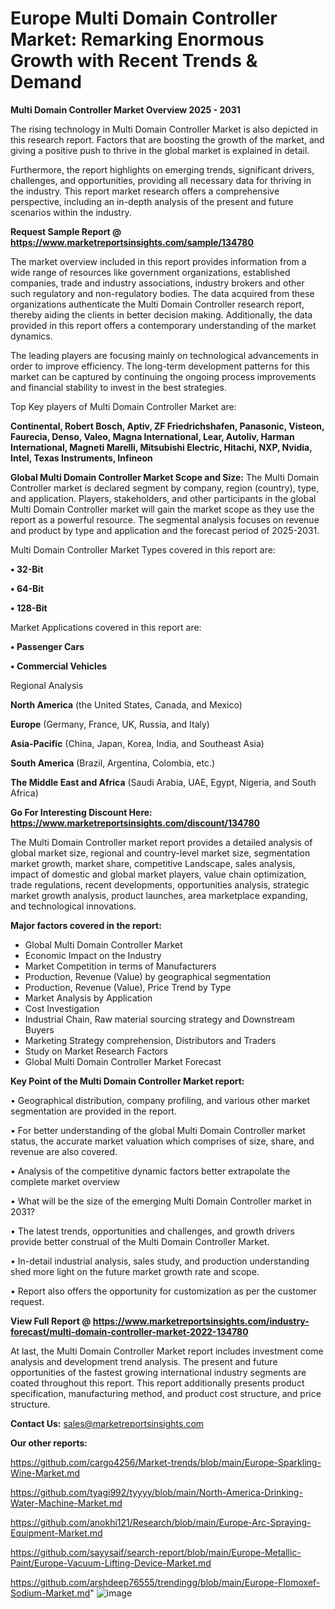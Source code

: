# Europe Multi Domain Controller Market: Remarking Enormous Growth with Recent Trends & Demand

<Strong> Multi Domain Controller Market Overview 2025 - 2031</strong>

The rising technology in Multi Domain Controller Market is also depicted in this research report. Factors that are boosting the growth of the market, and giving a positive push to thrive in the global market is explained in detail.

Furthermore, the report highlights on emerging trends, significant drivers, challenges, and opportunities, providing all necessary data for thriving in the industry. This report market research offers a comprehensive perspective, including an in-depth analysis of the present and future scenarios within the industry.

<strong>Request Sample Report @ <a href=https://www.marketreportsinsights.com/sample/134780>https://www.marketreportsinsights.com/sample/134780</a></strong>

The market overview included in this report provides information from a wide range of resources like government organizations, established companies, trade and industry associations, industry brokers and other such regulatory and non-regulatory bodies. The data acquired from these organizations authenticate the Multi Domain Controller research report, thereby aiding the clients in better decision making. Additionally, the data provided in this report offers a contemporary understanding of the market dynamics.

The leading players are focusing mainly on technological advancements in order to improve efficiency. The long-term development patterns for this market can be captured by continuing the ongoing process improvements and financial stability to invest in the best strategies.

Top Key players of Multi Domain Controller Market are:

<strong>Continental, Robert Bosch, Aptiv, ZF Friedrichshafen, Panasonic, Visteon, Faurecia, Denso, Valeo, Magna International, Lear, Autoliv, Harman International, Magneti Marelli, Mitsubishi Electric, Hitachi, NXP, Nvidia, Intel, Texas Instruments, Infineon</strong>

<strong><b>Global Multi Domain Controller Market Scope and Size:</b></strong>
The Multi Domain Controller market is declared segment by company, region (country), type, and application. Players, stakeholders, and other participants in the global Multi Domain Controller market will gain the market scope as they use the report as a powerful resource. The segmental analysis focuses on revenue and product by type and application and the forecast period of 2025-2031.

Multi Domain Controller Market Types covered in this report are:

<strong>• 32-Bit

• 64-Bit

• 128-Bit</strong>

Market Applications covered in this report are:

<strong>• Passenger Cars

• Commercial Vehicles</strong> 

Regional Analysis

<strong>North America</strong> (the United States, Canada, and Mexico)

<strong>Europe</strong> (Germany, France, UK, Russia, and Italy)

<strong>Asia-Pacific</strong> (China, Japan, Korea, India, and Southeast Asia)

<strong>South America</strong> (Brazil, Argentina, Colombia, etc.)

<strong>The Middle East and Africa</strong> (Saudi Arabia, UAE, Egypt, Nigeria, and South Africa)

<strong>Go For Interesting Discount Here: <a href=https://www.marketreportsinsights.com/discount/134780>https://www.marketreportsinsights.com/discount/134780</a></strong>

The Multi Domain Controller market report provides a detailed analysis of global market size, regional and country-level market size, segmentation market growth, market share, competitive Landscape, sales analysis, impact of domestic and global market players, value chain optimization, trade regulations, recent developments, opportunities analysis, strategic market growth analysis, product launches, area marketplace expanding, and technological innovations.

<strong><b>Major factors covered in the report:</b></strong>
<ul>
  <li>Global Multi Domain Controller Market </li>
  <li>Economic Impact on the Industry</li>
  <li>Market Competition in terms of Manufacturers</li>
  <li>Production, Revenue (Value) by geographical segmentation</li>
  <li>Production, Revenue (Value), Price Trend by Type</li>
  <li>Market Analysis by Application</li>
  <li>Cost Investigation</li>
  <li>Industrial Chain, Raw material sourcing strategy and Downstream Buyers</li>
  <li>Marketing Strategy comprehension, Distributors and Traders</li>
  <li>Study on Market Research Factors</li>
  <li>Global Multi Domain Controller Market Forecast</li>
</ul>

<strong><b>Key Point of the Multi Domain Controller Market report:</b></strong>

• Geographical distribution, company profiling, and various other market segmentation are provided in the report.

• For better understanding of the global Multi Domain Controller market status, the accurate market valuation which comprises of size, share, and revenue are also covered.

• Analysis of the competitive dynamic factors better extrapolate the complete market overview

• What will be the size of the emerging Multi Domain Controller market in 2031?

• The latest trends, opportunities and challenges, and growth drivers provide better construal of the Multi Domain Controller Market.

• In-detail industrial analysis, sales study, and production understanding shed more light on the future market growth rate and scope.

• Report also offers the opportunity for customization as per the customer request.

<strong><b>View Full Report @ <a href=https://www.marketreportsinsights.com/industry-forecast/multi-domain-controller-market-2022-134780>https://www.marketreportsinsights.com/industry-forecast/multi-domain-controller-market-2022-134780</a></b></strong>


At last, the Multi Domain Controller Market report includes investment come analysis and development trend analysis. The present and future opportunities of the fastest growing international industry segments are coated throughout this report. This report additionally presents product specification, manufacturing method, and product cost structure, and price structure.

<strong>Contact Us:</strong>
sales@marketreportsinsights.com

<strong>Our other reports:</strong>

<a href=https://github.com/cargo4256/Market-trends/blob/main/Europe-Sparkling-Wine-Market.md>https://github.com/cargo4256/Market-trends/blob/main/Europe-Sparkling-Wine-Market.md</a>

<a href=https://github.com/tyagi992/tyyyy/blob/main/North-America-Drinking-Water-Machine-Market.md>https://github.com/tyagi992/tyyyy/blob/main/North-America-Drinking-Water-Machine-Market.md</a>

<a href=https://github.com/anokhi121/Research/blob/main/Europe-Arc-Spraying-Equipment-Market.md>https://github.com/anokhi121/Research/blob/main/Europe-Arc-Spraying-Equipment-Market.md</a>

<a href=https://github.com/sayysaif/search-report/blob/main/Europe-Metallic-Paint/Europe-Vacuum-Lifting-Device-Market.md>https://github.com/sayysaif/search-report/blob/main/Europe-Metallic-Paint/Europe-Vacuum-Lifting-Device-Market.md</a>

<a href=https://github.com/arshdeep76555/trendingg/blob/main/Europe-Flomoxef-Sodium-Market.md>https://github.com/arshdeep76555/trendingg/blob/main/Europe-Flomoxef-Sodium-Market.md</a>"
![image](https://github.com/user-attachments/assets/d9dc0220-6f05-47e3-819f-a61b8ba2891c)
